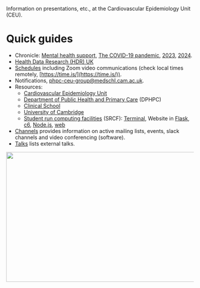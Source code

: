 Information on presentations, etc., at the Cardiovascular Epidemiology Unit (CEU).

# Quick guides

* Chronicle: [Mental health support](mhs.md), [The COVID-19 pandemic](COVID-19.md), [2023](2023.md), [2024](2024.md).
* [Health Data Research (HDR) UK](HDR-UK.md)
* [Schedules](schedules.md) including Zoom video communications (check local times remotely, [https://time.is/](https://time.is/)).
* Notifications, <a href="mailto:phpc-ceu-group@medschl.cam.ac.uk">phpc-ceu-group@medschl.cam.ac.uk</a>.
* Resources: 
    - [Cardiovascular Epidemiology Unit](CEU.md)
    - [Department of Public Health and Primary Care](DPHPC.md) (DPHPC)
    - [Clinical School](School.md)
    - [University of Cambridge](University.md)
    - [Student run computing facilities](https://www.srcf.net) (SRCF): [Terminal](https://www.srcf.net/terminal/), Website in [Flask](Flask.md), [c6](c6.md), [Node.js](Node.md), [web](web.md)
* [Channels](channels.md) provides information on active mailing lists, events, slack channels and video conferencing (software).
* [Talks](talks.md) lists external talks.

<a href="http://phdcomics.com/comics/archive.php?comicid=719"> <img src="http://phdcomics.com/comics/archive/phd060406s.gif" width="860" height="350" align="right"> </a>
